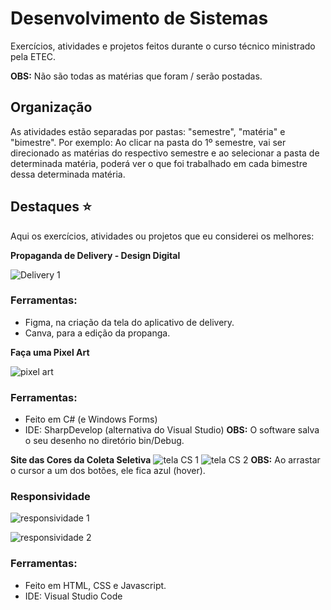 
# Desenvolvimento de Sistemas

Exercícios, atividades e projetos feitos durante o curso técnico ministrado pela ETEC.

**OBS:** Não são todas as matérias que foram / serão postadas.


## Organização

As atividades estão separadas por pastas: "semestre", "matéria" e "bimestre". Por exemplo:
Ao clicar na pasta do 1º semestre, vai ser direcionado as matérias do respectivo semestre e ao selecionar a pasta de determinada matéria, poderá ver o que foi trabalhado em cada bimestre dessa determinada matéria.


## Destaques ⭐

Aqui os exercícios, atividades ou projetos que eu considerei os melhores:

 **Propaganda de Delivery - Design Digital**

![Delivery 1](https://user-images.githubusercontent.com/109006053/212547275-5d658a64-f213-43ce-baff-d2d9b565e4e7.png)


### Ferramentas:

- Figma, na criação da tela do aplicativo de delivery.
- Canva, para a edição da propanga.

**Faça uma Pixel Art**

![pixel art](https://user-images.githubusercontent.com/109006053/212548096-49884a66-7013-4dbd-a676-f3e17381f809.png)

### Ferramentas:
- Feito em C# (e Windows Forms)
- IDE: SharpDevelop (alternativa do Visual Studio)
**OBS:** O software salva o seu desenho no diretório bin/Debug.

**Site das Cores da Coleta Seletiva**
![tela CS 1](https://user-images.githubusercontent.com/109006053/212548257-7b95015a-926a-4c56-8aef-340abf5d17a2.jpeg)
![tela CS 2](https://user-images.githubusercontent.com/109006053/212548258-7cd38128-0b55-4607-bda5-82ded75ebf6a.jpeg)
**OBS:** Ao arrastar o cursor a um dos botões, ele fica azul (hover).

### Responsividade

![responsividade 1](https://user-images.githubusercontent.com/109006053/212548278-c5eb6551-4ffb-421d-9c3d-cc587f780246.png)

![responsividade 2](https://user-images.githubusercontent.com/109006053/212548281-081ed93e-57fe-4a02-ad8e-c2f23e5b4cd2.png)

### Ferramentas:
- Feito em HTML, CSS e Javascript.
- IDE: Visual Studio Code


